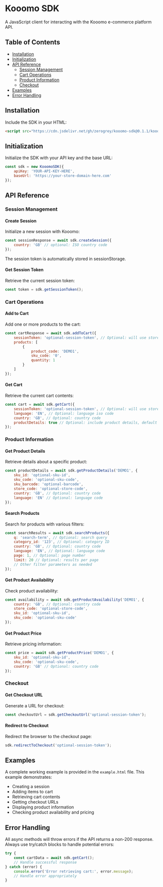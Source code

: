 # Kooomo SDK

A JavaScript client for interacting with the Kooomo e-commerce platform API.

## Table of Contents

- [Installation](#installation)
- [Initialization](#initialization)
- [API Reference](#api-reference)
    - [Session Management](#session-management)
    - [Cart Operations](#cart-operations)
    - [Product Information](#product-information)
    - [Checkout](#checkout)
- [Examples](#examples)
- [Error Handling](#error-handling)

## Installation

Include the SDK in your HTML:

```html
<script src="https://cdn.jsdelivr.net/gh/zerogrey/kooomo-sdk@0.1.1/kooomo-sdk.js"></script>
```

## Initialization

Initialize the SDK with your API key and the base URL:

```javascript
const sdk = new KooomoSDK({
    apiKey: 'YOUR-API-KEY-HERE',
    baseUrl: 'https://your-store-domain-here.com'
});
```

## API Reference

### Session Management

#### Create Session

Initialize a new session with Kooomo:

```javascript
const sessionResponse = await sdk.createSession({
    country: 'GB' // optional: ISO country code
});
```

The session token is automatically stored in sessionStorage.

#### Get Session Token

Retrieve the current session token:

```javascript
const token = sdk.getSessionToken();
```

### Cart Operations

#### Add to Cart

Add one or more products to the cart:

```javascript
const cartResponse = await sdk.addToCart({
    sessionToken: 'optional-session-token', // Optional: will use stored token if not provided
    products: [
        {
            product_code: 'DEMO1',
            sku_code: '0',
            quantity: 1
        }
    ]
});
```

#### Get Cart

Retrieve the current cart contents:

```javascript
const cart = await sdk.getCart({
    sessionToken: 'optional-session-token', // Optional: will use stored token if not provided
    language: 'EN', // Optional: language iso code
    country: 'GB', // Optional: country code
    productDetails: true // Optional: include product details, default is true
});
```

### Product Information

#### Get Product Details

Retrieve details about a specific product:

```javascript
const productDetails = await sdk.getProductDetails('DEMO1', {
    sku_id: 'optional-sku-id',
    sku_code: 'optional-sku-code',
    sku_barcode: 'optional-barcode',
    store_code: 'optional-store-code',
    country: 'GB', // Optional: country code
    language: 'EN' // Optional: language code
});
```

#### Search Products

Search for products with various filters:

```javascript
const searchResults = await sdk.searchProducts({
    q: 'search-term', // Optional: search query
    category_id: '123', // Optional: category ID
    country: 'GB', // Optional: country code
    language: 'EN', // Optional: language code
    page: 1, // Optional: page number
    limit: 20 // Optional: results per page
    // Other filter parameters as needed
});
```

#### Get Product Availability

Check product availability:

```javascript
const availability = await sdk.getProductAvailability('DEMO1', {
    country: 'GB', // Optional: country code
    store_code: 'optional-store-code',
    sku_id: 'optional-sku-id',
    sku_code: 'optional-sku-code'
});
```

#### Get Product Price

Retrieve pricing information:

```javascript
const price = await sdk.getProductPrice('DEMO1', {
    sku_id: 'optional-sku-id',
    sku_code: 'optional-sku-code',
    country: 'GB' // Optional: country code
});
```

### Checkout

#### Get Checkout URL

Generate a URL for checkout:

```javascript
const checkoutUrl = sdk.getCheckoutUrl('optional-session-token');
```

#### Redirect to Checkout

Redirect the browser to the checkout page:

```javascript
sdk.redirectToCheckout('optional-session-token');
```

## Examples

A complete working example is provided in the `example.html` file. This example demonstrates:

- Creating a session
- Adding items to cart
- Retrieving cart contents
- Getting checkout URLs
- Displaying product information
- Checking product availability and pricing

## Error Handling

All async methods will throw errors if the API returns a non-200 response. Always use try/catch blocks to handle potential errors:

```javascript
try {
    const cartData = await sdk.getCart();
    // Handle successful response
} catch (error) {
    console.error('Error retrieving cart:', error.message);
    // Handle error appropriately
}
```
